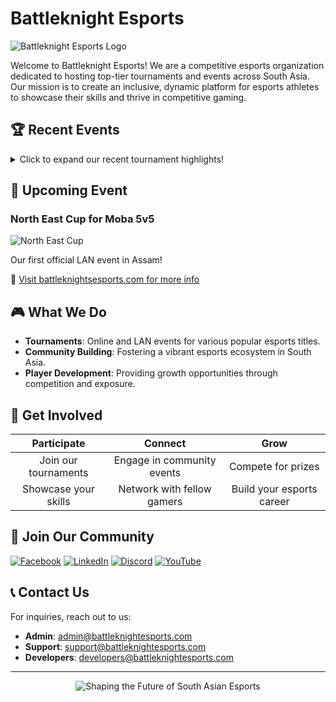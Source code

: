 # Battleknight Esports

![Battleknight Esports Logo](https://img.shields.io/badge/Battleknight-Esports-blue?style=for-the-badge&logo=data:image/png;base64,iVBORw0KGgoAAAANSUhEUgAAABAAAAAQCAYAAAAf8/9hAAAABHNCSVQICAgIfAhkiAAAAAlwSFlzAAAAdgAAAHYBTnsmCAAAABl0RVh0U29mdHdhcmUAd3d3Lmlua3NjYXBlLm9yZ5vuPBoAAAEISURBVDiNY/wPBAxUBExUNQAggBj+////P+3f--+ScYb/p1as+n/n/q3/MABSAyKBgEEGMIAAktx7SfF/j2yh/6lll/+DbQEqBGJkABBAJBkAEsBwYPwPBmCNMGDBYYgBAojuFjAA2QwCKAYgWwwGIEvBBgAEEIoBIBvRNaEAkGIYAJkG0oiQARsAAmgnWEB3LtsAbIAUDDBx1PjvkGD/P7X8CtiwD58//L/68sb/1KaP/5P6dv3vWtD5v3hK8X+F9M3/Fy9/9B8ggLC6AGbI6ycf/i+Yf+Q/SC+MhhkGMgRmGMgckOUgS0DgsePH/wMEEBMxYYzLBbhcB3I1SACX8yAA5AKQJABzklvjpiNtqAAAAABJRU5ErkJggg==)

Welcome to Battleknight Esports! We are a competitive esports organization dedicated to hosting top-tier tournaments and events across South Asia. Our mission is to create an inclusive, dynamic platform for esports athletes to showcase their skills and thrive in competitive gaming.

## 🏆 Recent Events

<details>
<summary>Click to expand our recent tournament highlights!</summary>

### Battleknights Project India Season 1
![Project India Season 1](https://img.shields.io/badge/Project%20India-Season%201-orange?style=for-the-badge)

Our flagship tournament featuring top teams from across India.

### MLBB Championship
![MLBB Championship](https://img.shields.io/badge/MLBB-Championship-red?style=for-the-badge)

Intense battles in Mobile Legends: Bang Bang with the best teams in the region.

### Battleknights Project India Season 2
![Project India Season 1](https://img.shields.io/badge/Project%20India-Season%202-blue?style=for-the-badge)


### Charity Initiatives
![Charity Events](https://img.shields.io/badge/Charity-Events-green?style=for-the-badge)

- **Assamese Flood Relief**: Charity stream to support flood-affected people in Assam.
- **Bangladesh MLBB Community Cup**: Bringing the community together for a cause.

</details>

## 🚀 Upcoming Event

### North East Cup for Moba 5v5
![North East Cup](https://img.shields.io/badge/North%20East%20Cup-Coming%20Soon-blue?style=for-the-badge)

Our first official LAN event in Assam! 

🔗 [Visit battleknightsesports.com for more info](https://battleknightsesports.com)

## 🎮 What We Do

- **Tournaments**: Online and LAN events for various popular esports titles.
- **Community Building**: Fostering a vibrant esports ecosystem in South Asia.
- **Player Development**: Providing growth opportunities through competition and exposure.

## 🌟 Get Involved

| Participate | Connect | Grow |
|:-----------:|:-------:|:----:|
| Join our tournaments | Engage in community events | Compete for prizes |
| Showcase your skills | Network with fellow gamers | Build your esports career |

## 🔗 Join Our Community

<p align="center">

[![Facebook](https://img.shields.io/badge/Facebook-1877F2?style=for-the-badge&logo=facebook&logoColor=white)](https://www.facebook.com/BattleKnights247)
[![LinkedIn](https://img.shields.io/badge/LinkedIn-0077B5?style=for-the-badge&logo=linkedin&logoColor=white)](https://www.linkedin.com/company/battleknightsesports/)
[![Discord](https://img.shields.io/badge/Discord-7289DA?style=for-the-badge&logo=discord&logoColor=white)](https://discord.gg/F2PmF4bmRK)
[![YouTube](https://img.shields.io/badge/YouTube-FF0000?style=for-the-badge&logo=youtube&logoColor=white)](https://www.youtube.com/@battleknightsesportsbd)

</p>

## 📞 Contact Us

For inquiries, reach out to us:

- **Admin**: admin@battleknightesports.com
- **Support**: support@battleknightesports.com
- **Developers**: developers@battleknightesports.com

---

<p align="center">
  <img src="https://img.shields.io/badge/Shaping%20the%20Future%20of-South%20Asian%20Esports-brightgreen?style=for-the-badge" alt="Shaping the Future of South Asian Esports">
</p>
